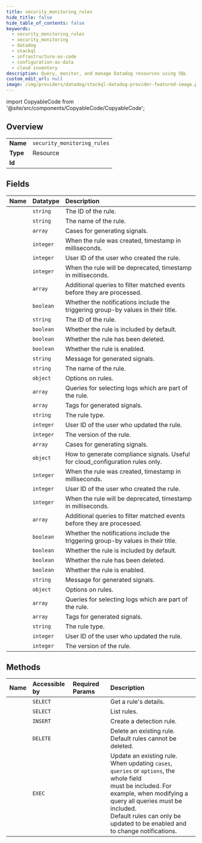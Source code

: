 ```yaml
---
title: security_monitoring_rules
hide_title: false
hide_table_of_contents: false
keywords:
  - security_monitoring_rules
  - security_monitoring
  - datadog    
  - stackql
  - infrastructure-as-code
  - configuration-as-data
  - cloud inventory
description: Query, monitor, and manage Datadog resources using SQL
custom_edit_url: null
image: /img/providers/datadog/stackql-datadog-provider-featured-image.png
---
```


import CopyableCode from '@site/src/components/CopyableCode/CopyableCode';




## Overview
<table><tbody>
<tr><td><b>Name</b></td><td><code>security_monitoring_rules</code></td></tr>
<tr><td><b>Type</b></td><td>Resource</td></tr>
<tr><td><b>Id</b></td><td><CopyableCode code="datadog.security_monitoring.security_monitoring_rules" /></td></tr>
</tbody></table>

## Fields
| Name | Datatype | Description |
|:-----|:---------|:------------|
| <CopyableCode code="id" /> | `string` | The ID of the rule. |
| <CopyableCode code="name" /> | `string` | The name of the rule. |
| <CopyableCode code="SecurityMonitoringSignalRuleResponse_cases" /> | `array` | Cases for generating signals. |
| <CopyableCode code="SecurityMonitoringSignalRuleResponse_createdAt" /> | `integer` | When the rule was created, timestamp in milliseconds. |
| <CopyableCode code="SecurityMonitoringSignalRuleResponse_creationAuthorId" /> | `integer` | User ID of the user who created the rule. |
| <CopyableCode code="SecurityMonitoringSignalRuleResponse_deprecationDate" /> | `integer` | When the rule will be deprecated, timestamp in milliseconds. |
| <CopyableCode code="SecurityMonitoringSignalRuleResponse_filters" /> | `array` | Additional queries to filter matched events before they are processed. |
| <CopyableCode code="SecurityMonitoringSignalRuleResponse_hasExtendedTitle" /> | `boolean` | Whether the notifications include the triggering group-by values in their title. |
| <CopyableCode code="SecurityMonitoringSignalRuleResponse_id" /> | `string` | The ID of the rule. |
| <CopyableCode code="SecurityMonitoringSignalRuleResponse_isDefault" /> | `boolean` | Whether the rule is included by default. |
| <CopyableCode code="SecurityMonitoringSignalRuleResponse_isDeleted" /> | `boolean` | Whether the rule has been deleted. |
| <CopyableCode code="SecurityMonitoringSignalRuleResponse_isEnabled" /> | `boolean` | Whether the rule is enabled. |
| <CopyableCode code="SecurityMonitoringSignalRuleResponse_message" /> | `string` | Message for generated signals. |
| <CopyableCode code="SecurityMonitoringSignalRuleResponse_name" /> | `string` | The name of the rule. |
| <CopyableCode code="SecurityMonitoringSignalRuleResponse_options" /> | `object` | Options on rules. |
| <CopyableCode code="SecurityMonitoringSignalRuleResponse_queries" /> | `array` | Queries for selecting logs which are part of the rule. |
| <CopyableCode code="SecurityMonitoringSignalRuleResponse_tags" /> | `array` | Tags for generated signals. |
| <CopyableCode code="SecurityMonitoringSignalRuleResponse_type" /> | `string` | The rule type. |
| <CopyableCode code="SecurityMonitoringSignalRuleResponse_updateAuthorId" /> | `integer` | User ID of the user who updated the rule. |
| <CopyableCode code="SecurityMonitoringSignalRuleResponse_version" /> | `integer` | The version of the rule. |
| <CopyableCode code="cases" /> | `array` | Cases for generating signals. |
| <CopyableCode code="complianceSignalOptions" /> | `object` | How to generate compliance signals. Useful for cloud_configuration rules only. |
| <CopyableCode code="createdAt" /> | `integer` | When the rule was created, timestamp in milliseconds. |
| <CopyableCode code="creationAuthorId" /> | `integer` | User ID of the user who created the rule. |
| <CopyableCode code="deprecationDate" /> | `integer` | When the rule will be deprecated, timestamp in milliseconds. |
| <CopyableCode code="filters" /> | `array` | Additional queries to filter matched events before they are processed. |
| <CopyableCode code="hasExtendedTitle" /> | `boolean` | Whether the notifications include the triggering group-by values in their title. |
| <CopyableCode code="isDefault" /> | `boolean` | Whether the rule is included by default. |
| <CopyableCode code="isDeleted" /> | `boolean` | Whether the rule has been deleted. |
| <CopyableCode code="isEnabled" /> | `boolean` | Whether the rule is enabled. |
| <CopyableCode code="message" /> | `string` | Message for generated signals. |
| <CopyableCode code="options" /> | `object` | Options on rules. |
| <CopyableCode code="queries" /> | `array` | Queries for selecting logs which are part of the rule. |
| <CopyableCode code="tags" /> | `array` | Tags for generated signals. |
| <CopyableCode code="type" /> | `string` | The rule type. |
| <CopyableCode code="updateAuthorId" /> | `integer` | User ID of the user who updated the rule. |
| <CopyableCode code="version" /> | `integer` | The version of the rule. |
## Methods
| Name | Accessible by | Required Params | Description |
|:-----|:--------------|:----------------|:------------|
| <CopyableCode code="get_security_monitoring_rule" /> | `SELECT` | <CopyableCode code="rule_id, dd_site" /> | Get a rule's details. |
| <CopyableCode code="list_security_monitoring_rules" /> | `SELECT` | <CopyableCode code="dd_site" /> | List rules. |
| <CopyableCode code="create_security_monitoring_rule" /> | `INSERT` | <CopyableCode code="dd_site" /> | Create a detection rule. |
| <CopyableCode code="delete_security_monitoring_rule" /> | `DELETE` | <CopyableCode code="rule_id, dd_site" /> | Delete an existing rule. Default rules cannot be deleted. |
| <CopyableCode code="update_security_monitoring_rule" /> | `EXEC` | <CopyableCode code="rule_id, dd_site" /> | Update an existing rule. When updating `cases`, `queries` or `options`, the whole field<br />must be included. For example, when modifying a query all queries must be included.<br />Default rules can only be updated to be enabled and to change notifications. |
